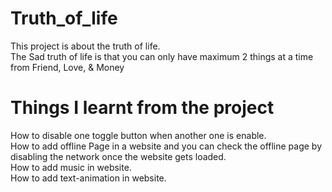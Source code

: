 # Truth_of_life
This project is about the truth of life.<br />
The Sad truth of life is that you can only have maximum 2 things at a time from Friend, Love, & Money

# Things I learnt from the project
How to disable one toggle button when another one is enable.<br />
How to add offline Page in a website and you can check the offline page by disabling the network once the website gets loaded.<br />
How to add music in website.<br />
How to add text-animation in website.
